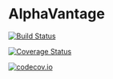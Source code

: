 # AlphaVantage

[![Build Status](https://travis-ci.org/ellisvalentiner/AlphaVantage.jl.svg?branch=master)](https://travis-ci.org/ellisvalentiner/AlphaVantage.jl)

[![Coverage Status](https://coveralls.io/repos/ellisvalentiner/AlphaVantage.jl/badge.svg?branch=master&service=github)](https://coveralls.io/github/ellisvalentiner/AlphaVantage.jl?branch=master)

[![codecov.io](http://codecov.io/github/ellisvalentiner/AlphaVantage.jl/coverage.svg?branch=master)](http://codecov.io/github/ellisvalentiner/AlphaVantage.jl?branch=master)
